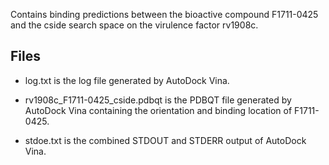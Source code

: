 Contains binding predictions between the bioactive compound F1711-0425 and the cside search space on the virulence factor rv1908c.

## Files

- log.txt is the log file generated by AutoDock Vina.

- rv1908c_F1711-0425_cside.pdbqt is the PDBQT file generated by AutoDock Vina containing the orientation and binding location of F1711-0425.

- stdoe.txt is the combined STDOUT and STDERR output of AutoDock Vina.


